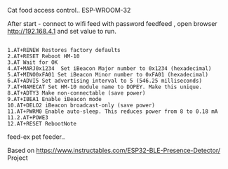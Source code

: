 Cat food access control..
ESP-WROOM-32

After start - connect to wifi feed with password feedfeed , open browser http://192.168.4.1
and set value to run.


```using hc-10 iTag:

1.AT+RENEW Restores factory defaults
2.AT+RESET Reboot HM-10   
3.AT Wait for OK
4.AT+MARJ0x1234  Set iBeacon Major number to 0x1234 (hexadecimal)
5.AT+MINO0xFA01 Set iBeacon Minor number to 0xFA01 (hexadecimal)
6.AT+ADVI5 Set advertising interval to 5 (546.25 milliseconds) 
7.AT+NAMECAT Set HM-10 module name to DOPEY. Make this unique.
8.AT+ADTY3 Make non-connectable (save power)
9.AT+IBEA1 Enable iBeacon mode
10.AT+DELO2 iBeacon broadcast-only (save power)
11.AT+PWRM0 Enable auto-sleep. This reduces power from 8 to 0.18 mA
11.2.AT+POWE3
12.AT+RESET RebootNote
```
feed-ex pet feeder..

Based on https://www.instructables.com/ESP32-BLE-Presence-Detector/ Project
